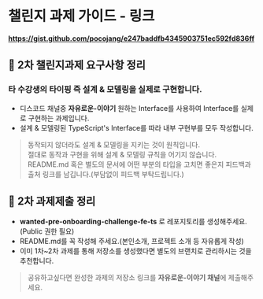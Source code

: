 # 챌린지 과제 가이드 - 링크
**https://gist.github.com/pocojang/e247baddfb4345903751ec592fd836ff**


## 📝 2차 챌린지과제 요구사항 정리
### 타 수강생의 타이핑 즉 설계 & 모델링을 실제로 구현합니다. 
- 디스코드 채널중 **자유로운-이야기** 원하는 Interface를 사용하여 Interface를 실제로 구현하는 과제입니다.
- 설계 & 모델링된 TypeScript's Interface를 따라 내부 구현부를 모두 작성합니다.
> 동작되지 않더라도 설계 & 모델링을 지키는 것이 원칙입니다.<br>
절대로 동작과 구현을 위해 설계 & 모델링 규칙을 어기지 않습니다.<br>
README.md 혹은 별도의 문서에 어떤 부분의 타입을 고치면 좋은지 피드백과 출처 링크를 남깁니다.(부담없이 피드백 부탁드립니다.)
## 📝 2차 과제제출 정리
- **wanted-pre-onboarding-challenge-fe-ts** 로 레포지토리를 생성해주세요.(Public 권한 필요)
- README.md를 꼭 작성해 주세요.(본인소개, 프로젝트 소개 등 자유롭게 작성)
- 이미 1차~2차 과제를 통해 저장소를 생성했다면 별도의 브랜치로 관리하시는 것을 추천합니다.

> 공유하고싶다면 완성한 과제의 저장소 링크를 **자유로운-이야기 채널**에 제출해주세요.








